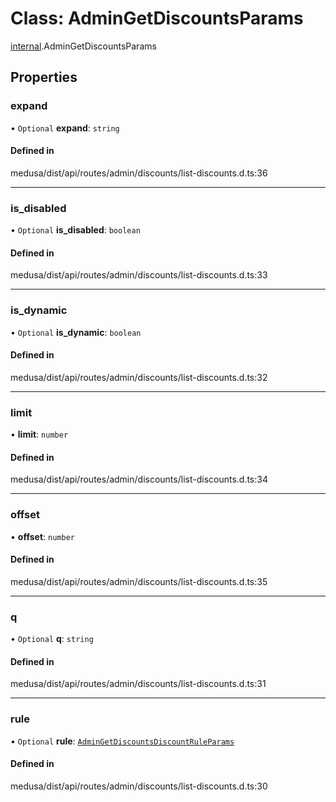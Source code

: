 # Class: AdminGetDiscountsParams

[internal](../modules/internal-6.md).AdminGetDiscountsParams

## Properties

### expand

• `Optional` **expand**: `string`

#### Defined in

medusa/dist/api/routes/admin/discounts/list-discounts.d.ts:36

___

### is\_disabled

• `Optional` **is\_disabled**: `boolean`

#### Defined in

medusa/dist/api/routes/admin/discounts/list-discounts.d.ts:33

___

### is\_dynamic

• `Optional` **is\_dynamic**: `boolean`

#### Defined in

medusa/dist/api/routes/admin/discounts/list-discounts.d.ts:32

___

### limit

• **limit**: `number`

#### Defined in

medusa/dist/api/routes/admin/discounts/list-discounts.d.ts:34

___

### offset

• **offset**: `number`

#### Defined in

medusa/dist/api/routes/admin/discounts/list-discounts.d.ts:35

___

### q

• `Optional` **q**: `string`

#### Defined in

medusa/dist/api/routes/admin/discounts/list-discounts.d.ts:31

___

### rule

• `Optional` **rule**: [`AdminGetDiscountsDiscountRuleParams`](internal-6.AdminGetDiscountsDiscountRuleParams.md)

#### Defined in

medusa/dist/api/routes/admin/discounts/list-discounts.d.ts:30
